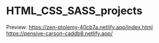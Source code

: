 # HTML_CSS_SASS_projects
Preview:
https://zen-ptolemy-40cb7a.netlify.app/index.html
<br/>
https://pensive-carson-caddb8.netlify.app/
